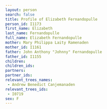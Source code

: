 ```yaml
---
layout: person
search: false
title: Profile of Elizabeth Fernandopulle
person_id: I1173
first_name: Elizabeth
last_name: Fernandopulle
full_name: Elizabeth Fernandopulle
mother: Mary Philippa Laity Ramenaden
mother_id: I1161
father: John Anthony "Johnny" Fernandopulle
father_id: I1155
children:
children_ids:
partners:
partner_ids:
relevant_trees_names:
 - Andrew Benedict Canjemanaden
relevant_trees_ids:
 - I0719
sex: F
---
```


